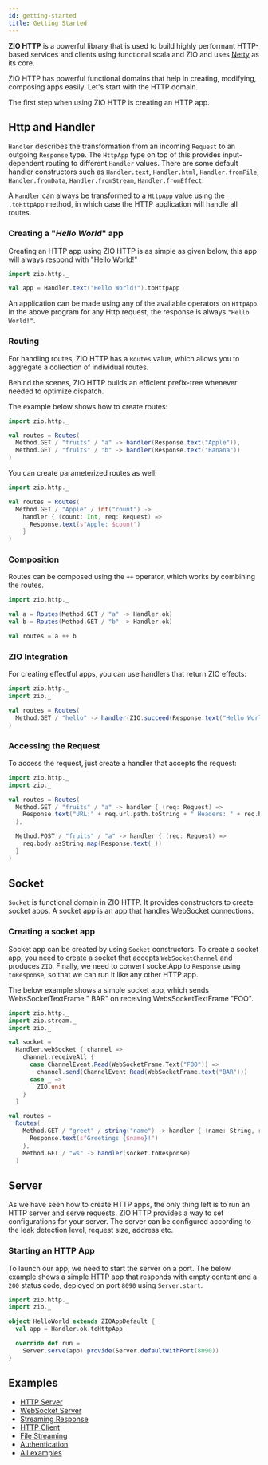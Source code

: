 ```yaml
---
id: getting-started
title: Getting Started
---
```


**ZIO HTTP** is a powerful library that is used to build highly performant HTTP-based services and clients using functional scala and ZIO and uses [Netty](https://netty.io/) as its core.

ZIO HTTP has powerful functional domains that help in creating, modifying, composing apps easily. Let's start with the HTTP domain.

The first step when using ZIO HTTP is creating an HTTP app.

## Http and Handler

`Handler` describes the transformation from an incoming `Request` to an outgoing `Response` type. The `HttpApp` 
type on top of this  provides input-dependent routing to different `Handler` values. There are some default 
handler constructors such as `Handler.text`, `Handler.html`, `Handler.fromFile`, `Handler.fromData`, `Handler.fromStream`, `Handler.fromEffect`.

A `Handler` can always be transformed to a `HttpApp` value using the `.toHttpApp` method, in which case the 
HTTP application will handle all routes.

### Creating a "_Hello World_" app

Creating an HTTP app using ZIO HTTP is as simple as given below, this app will always respond with "Hello World!"

```scala mdoc:silent
import zio.http._

val app = Handler.text("Hello World!").toHttpApp
```

An application can be made using any of the available operators on `HttpApp`. In the above program for any Http request, the response is always `"Hello World!"`.

### Routing

For handling routes, ZIO HTTP has a `Routes` value, which allows you to aggregate a collection of 
individual routes.

Behind the scenes, ZIO HTTP builds an efficient prefix-tree whenever needed to optimize dispatch.

The example below shows how to create routes:

```scala mdoc:silent:reset
import zio.http._

val routes = Routes(
  Method.GET / "fruits" / "a" -> handler(Response.text("Apple")),
  Method.GET / "fruits" / "b" -> handler(Response.text("Banana"))
)
```

You can create parameterized routes as well:

```scala mdoc:silent:reset
import zio.http._

val routes = Routes(
  Method.GET / "Apple" / int("count") ->
    handler { (count: Int, req: Request) =>
      Response.text(s"Apple: $count")
    }
)
```

### Composition

Routes can be composed using the `++` operator, which works by combining the routes.

```scala mdoc:silent:reset
import zio.http._

val a = Routes(Method.GET / "a" -> Handler.ok)
val b = Routes(Method.GET / "b" -> Handler.ok)

val routes = a ++ b
```

### ZIO Integration

For creating effectful apps, you can use handlers that return ZIO effects:

```scala mdoc:silent:reset
import zio.http._
import zio._

val routes = Routes(
  Method.GET / "hello" -> handler(ZIO.succeed(Response.text("Hello World")))
)
```

### Accessing the Request

To access the request, just create a handler that accepts the request:

```scala mdoc:silent:reset
import zio.http._
import zio._

val routes = Routes(
  Method.GET / "fruits" / "a" -> handler { (req: Request) =>
    Response.text("URL:" + req.url.path.toString + " Headers: " + req.headers)
  },

  Method.POST / "fruits" / "a" -> handler { (req: Request) =>
    req.body.asString.map(Response.text(_))
  }
)
```

## Socket

`Socket` is functional domain in ZIO HTTP. It provides constructors to create socket apps. A socket app is 
an app that handles WebSocket connections.

### Creating a socket app

Socket app can be created by using `Socket` constructors. To create a socket app, you need to create a socket that accepts `WebSocketChannel` and produces `ZIO`. Finally, we need to convert socketApp to `Response` using `toResponse`, so that we can run it like any other HTTP app.   

The below example shows a simple socket app,  which sends WebsSocketTextFrame "
BAR" on receiving WebsSocketTextFrame "FOO".

```scala mdoc:silent:reset
import zio.http._
import zio.stream._
import zio._

val socket =
  Handler.webSocket { channel =>
    channel.receiveAll {
      case ChannelEvent.Read(WebSocketFrame.Text("FOO")) =>
        channel.send(ChannelEvent.Read(WebSocketFrame.text("BAR")))
      case _ =>
        ZIO.unit
    }
  }

val routes = 
  Routes(
    Method.GET / "greet" / string("name") -> handler { (name: String, req: Request) => 
      Response.text(s"Greetings {$name}!")
    },
    Method.GET / "ws" -> handler(socket.toResponse)
  )
```

## Server

As we have seen how to create HTTP apps, the only thing left is to run an HTTP server and serve requests.
ZIO HTTP provides a way to set configurations for your server. The server can be configured according to the leak detection level, request size, address etc.

### Starting an HTTP App

To launch our app, we need to start the server on a port. The below example shows a simple HTTP app that responds with empty content and a `200` status code, deployed on port `8090` using `Server.start`.

```scala mdoc:silent:reset
import zio.http._
import zio._

object HelloWorld extends ZIOAppDefault {
  val app = Handler.ok.toHttpApp

  override def run =
    Server.serve(app).provide(Server.defaultWithPort(8090))
}
```

## Examples

- [HTTP Server](https://github.com/zio/zio-http/blob/main/zio-http-example/src/main/scala/example/HelloWorld.scala)
- [WebSocket Server](https://github.com/zio/zio-http/blob/main/zio-http-example/src/main/scala/example/WebSocketEcho.scala)
- [Streaming Response](https://github.com/zio/zio-http/blob/main/zio-http-example/src/main/scala/example/RequestStreaming.scala)
- [HTTP Client](https://github.com/zio/zio-http/blob/main/zio-http-example/src/main/scala/example/HttpsClient.scala)
- [File Streaming](https://github.com/zio/zio-http/blob/main/zio-http-example/src/main/scala/example/FileStreaming.scala)
- [Authentication](https://github.com/zio/zio-http/blob/main/zio-http-example/src/main/scala/example/AuthenticationServer.scala)
- [All examples](https://github.com/zio/zio-http/tree/main/zio-http-example/src/main/scala/example)